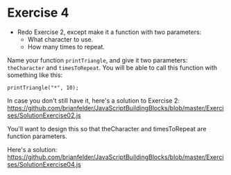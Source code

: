 Exercise 4
==

* Redo Exercise 2, except make it a function with two parameters:
  * What character to use.
  * How many times to repeat.

Name your function `printTriangle`, and give it two parameters: `theCharacter` and `timesToRepeat`. You will be able to call this function with something like this:

`printTriangle("*", 10);`

In case you don't still have it, here's a solution to Exercise 2: https://github.com/brianfelder/JavaScriptBuildingBlocks/blob/master/Exercises/SolutionExercise02.js

You'll want to design this so that theCharacter and timesToRepeat are function parameters.

Here's a solution: https://github.com/brianfelder/JavaScriptBuildingBlocks/blob/master/Exercises/SolutionExercise04.js
